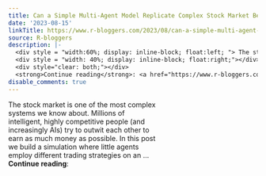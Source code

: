 ```yaml
---
title: Can a Simple Multi-Agent Model Replicate Complex Stock Market Behaviour?
date: '2023-08-15'
linkTitle: https://www.r-bloggers.com/2023/08/can-a-simple-multi-agent-model-replicate-complex-stock-market-behaviour/
source: R-bloggers
description: |-
  <div style = "width:60%; display: inline-block; float:left; "> The stock market is one of the most complex systems we know about. Millions of intelligent, highly competitive people (and increasingly AIs) try to outwit each other to earn as much money as possible. In this post we build a simulation where little agents employ different trading strategies on an ...</div>
  <div style = "width: 40%; display: inline-block; float:right;"></div>
  <div style="clear: both;"></div>
  <strong>Continue reading</strong>: <a href="https://www.r-bloggers.com/2023/08/can-a-simple-multi-agent-model-replicate-complex- ...
disable_comments: true
---
```

<div style = "width:60%; display: inline-block; float:left; "> The stock market is one of the most complex systems we know about. Millions of intelligent, highly competitive people (and increasingly AIs) try to outwit each other to earn as much money as possible. In this post we build a simulation where little agents employ different trading strategies on an ...</div>
<div style = "width: 40%; display: inline-block; float:right;"></div>
<div style="clear: both;"></div>
<strong>Continue reading</strong>: <a href="https://www.r-bloggers.com/2023/08/can-a-simple-multi-agent-model-replicate-complex- ...